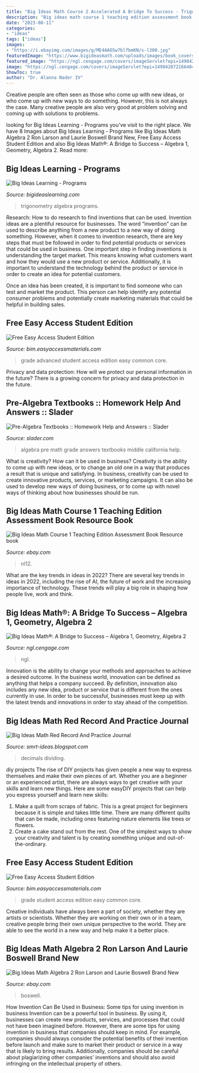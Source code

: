 ```yaml
---
title: "Big Ideas Math Course 2 Accelerated A Bridge To Success - Trigonometry Algebra Programs"
description: "Big ideas math course 1 teaching edition assessment book resource book"
date: "2023-08-11"
categories:
- "ideas"
tags: ["ideas"]
images:
- "https://i.ebayimg.com/images/g/ME4AAOSw7blfbmKN/s-l300.jpg"
featuredImage: "https://www.bigideasmath.com/uploads/images/book_covers/mrl2019/grade7_cc.jpg"
featured_image: "https://ngl.cengage.com/covers/imageServlet?epi=14984207216640456761957950231112296618&amp;image_type=SERIS"
image: "https://ngl.cengage.com/covers/imageServlet?epi=14984207216640456761957950231112296618&amp;image_type=SERIS"
ShowToc: true
author: "Dr. Alanna Nader IV"
---
```



Creative people are often seen as those who come up with new ideas, or who come up with new ways to do something. However, this is not always the case. Many creative people are also very good at problem solving and coming up with solutions to problems.

	

		
looking for Big Ideas Learning - Programs you've visit to the right place. We have 8 Images about Big Ideas Learning - Programs like Big Ideas Math Algebra 2 Ron Larson and Laurie Boswell Brand New, Free Easy Access Student Edition and also Big Ideas Math®: A Bridge to Success – Algebra 1, Geometry, Algebra 2. Read more:
		
    
## Big Ideas Learning - Programs

<img loading=lazy src="http://www.mathgraphs.com/images/book_covers/algtrg10e.jpg" onerror="this.onerror=null;this.src='https://tse1.mm.bing.net/th?id=OIP.glxPCrCjFTJW3GMludT8uwHaJ7&amp;pid=15.1';" alt="Big Ideas Learning - Programs">

_Source: bigideaslearning.com_

>trigonometry algebra programs. 

	

Research: How to do research to find inventions that can be used.
Invention ideas are a plentiful resource for businesses. The word “invention” can be used to describe anything from a new product to a new way of doing something. However, when it comes to invention research, there are key steps that must be followed in order to find potential products or services that could be used in business. 
One important step in finding inventions is understanding the target market. This means knowing what customers want and how they would use a new product or service. Additionally, it is important to understand the technology behind the product or service in order to create an idea for potential customers. 

Once an idea has been created, it is important to find someone who can test and market the product. This person can help identify any potential consumer problems and potentially create marketing materials that could be helpful in building sales.

    
## Free Easy Access Student Edition

<img loading=lazy src="https://www.bigideasmath.com/uploads/images/book_covers/mrl2019/grade7A_cc.jpg" onerror="this.onerror=null;this.src='https://tse2.mm.bing.net/th?id=OIP.85hEUJvuizDYiV5os9La_gAAAA&amp;pid=15.1';" alt="Free Easy Access Student Edition">

_Source: bim.easyaccessmaterials.com_

>grade advanced student access edition easy common core. 

	

Privacy and data protection: How will we protect our personal information in the future?
There is a growing concern for privacy and data protection in the future.

    
## Pre-Algebra Textbooks :: Homework Help And Answers :: Slader

<img loading=lazy src="https://d37b4ew8393wk3.cloudfront.net/cache/42/e4/42e4b32e9601c1a269971045337cf106.jpg" onerror="this.onerror=null;this.src='https://tse3.mm.bing.net/th?id=OIP.ZFJCGnRThH5RRoM_UB5vXQHaJm&amp;pid=15.1';" alt="Pre-Algebra Textbooks :: Homework Help and Answers :: Slader">

_Source: slader.com_

>algebra pre math grade answers textbooks middle california help. 

	

What is creativity? How can it be used in business?
Creativity is the ability to come up with new ideas, or to change an old one in a way that produces a result that is unique and satisfying. In business, creativity can be used to create innovative products, services, or marketing campaigns. It can also be used to develop new ways of doing business, or to come up with novel ways of thinking about how businesses should be run.

    
## Big Ideas Math Course 1 Teaching Edition Assessment Book Resource Book

<img loading=lazy src="https://i.ebayimg.com/images/g/ME4AAOSw7blfbmKN/s-l300.jpg" onerror="this.onerror=null;this.src='https://tse2.mm.bing.net/th?id=OIP.XQ0yWHTKsihefpDQvUbgVwAAAA&amp;pid=15.1';" alt="Big Ideas Math Course 1 Teaching Edition Assessment Book Resource book">

_Source: ebay.com_

>nl12. 

	

What are the key trends in ideas in 2022?
There are several key trends in ideas in 2022, including the rise of AI, the future of work and the increasing importance of technology. These trends will play a big role in shaping how people live, work and think.

    
## Big Ideas Math®: A Bridge To Success – Algebra 1, Geometry, Algebra 2

<img loading=lazy src="https://ngl.cengage.com/covers/imageServlet?epi=14984207216640456761957950231112296618&amp;image_type=SERIS" onerror="this.onerror=null;this.src='https://tse2.mm.bing.net/th?id=OIP.4wv2QpHg5MgaFo75kWvIFQHaEd&amp;pid=15.1';" alt="Big Ideas Math®: A Bridge to Success – Algebra 1, Geometry, Algebra 2">

_Source: ngl.cengage.com_

>ngl. 

	

Innovation is the ability to change your methods and approaches to achieve a desired outcome. In the business world, innovation can be defined as anything that helps a company succeed. By definition, innovation also includes any new idea, product or service that is different from the ones currently in use. In order to be successful, businesses must keep up with the latest trends and innovations in order to stay ahead of the competition.

    
## Big Ideas Math Red Record And Practice Journal

<img loading=lazy src="https://www.coursehero.com/thumb/32/28/32289784835d16eaceef1ab239cbad4723a20660_180.jpg" onerror="this.onerror=null;this.src='https://tse4.mm.bing.net/th?id=OIP.lLR9K_XMlmWIscaoolXRZQAAAA&amp;pid=15.1';" alt="Big Ideas Math Red Record And Practice Journal">

_Source: smrt-ideas.blogspot.com_

>decimals dividing. 

	

diy projects
The rise of DIY projects has given people a new way to express themselves and make their own pieces of art. Whether you are a beginner or an experienced artist, there are always ways to get creative with your skills and learn new things. Here are some easyDIY projects that can help you express yourself and learn new skills:
1) Make a quilt from scraps of fabric. This is a great project for beginners because it is simple and takes little time. There are many different quilts that can be made, including ones featuring nature elements like trees or flowers.
2) Create a cake stand out from the rest. One of the simplest ways to show your creativity and talent is by creating something unique and out-of-the-ordinary.

    
## Free Easy Access Student Edition

<img loading=lazy src="https://www.bigideasmath.com/uploads/images/book_covers/mrl2019/grade7_cc.jpg" onerror="this.onerror=null;this.src='https://tse4.mm.bing.net/th?id=OIP.ipgTMkGSaVTg9s1FIceanAAAAA&amp;pid=15.1';" alt="Free Easy Access Student Edition">

_Source: bim.easyaccessmaterials.com_

>grade student access edition easy common core. 

	

Creative individuals have always been a part of society, whether they are artists or scientists. Whether they are working on their own or in a team, creative people bring their own unique perspective to the world. They are able to see the world in a new way and help make it a better place.

    
## Big Ideas Math Algebra 2 Ron Larson And Laurie Boswell Brand New

<img loading=lazy src="https://i.ebayimg.com/images/g/078AAOSwKIhf0GZ6/s-l300.jpg" onerror="this.onerror=null;this.src='https://tse1.mm.bing.net/th?id=OIP.fCYRP9X-tUuyjS1C_W0fmQAAAA&amp;pid=15.1';" alt="Big Ideas Math Algebra 2 Ron Larson and Laurie Boswell Brand New">

_Source: ebay.com_

>boswell. 

	

How Invention Can Be Used in Business: Some tips for using invention in business
Invention can be a powerful tool in business. By using it, businesses can create new products, services, and processes that could not have been imagined before. However, there are some tips for using invention in business that companies should keep in mind. For example, companies should always consider the potential benefits of their invention before launch and make sure to market their product or service in a way that is likely to bring results. Additionally, companies should be careful about plagiarizing other companies’ inventions and should also avoid infringing on the intellectual property of others.

